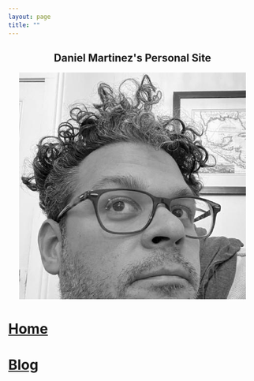 ```yaml
---
layout: page
title: ""
---
```


<h2 align="center"> Daniel Martinez's Personal Site </h2>

<p align="center">
  <img src="assets/images/profile.jpg">
</p>

# [Home](/index.md) 

# [Blog](/blog.md)

